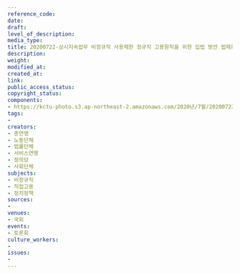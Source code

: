 ```yaml
---
reference_code: 
date: 
draft: 
level_of_description: 
media_type: 
title: 20200722-상시지속업무 비정규직 사용제한 정규직 고용원칙을 위한 입법 방안 법제화 토론회
description: 
weight: 
modified_at: 
created_at: 
link: 
public_access_status: 
copyright_status: 
components:
- https://kctu-photo.s3.ap-northeast-2.amazonaws.com/2020년/7월/20200722-상시지속업무+비정규직+사용제한+정규직+고용원칙을+위한+입법+방안+법제화+토론회/WW1D3406.jpg
tags:
- 
creators:
- 총연맹
- 노동단체
- 법률단체
- 서비스연맹
- 정의당
- 사회단체
subjects:
- 비정규직
- 직접고용
- 정치정책
sources:
- 
venues:
- 국회
events:
- 토론회
culture_workers:
- 
issues:
- 
---
```

